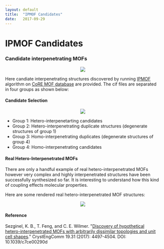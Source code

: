 ```yaml
---
layout: default
title:  "IPMOF Candidates"
date:   2017-09-29
---
```

IPMOF Candidates
================

### Candidate interpenetrating MOFs

<p align="center"><img src="https://github.com/kbsezginel/IPMOF-candidates/blob/master/docs/candidate-interpenetrated-mofs.PNG"></p>

Here candiate interpenetrating structures discovered by running [IPMOF][IPMOF-ref] algorithm on [CoRE MOF database][CORE-ref] are provided. The cif files are separated in four groups as shown below:

#### Candidate Selection

<p align="center"><img src="https://github.com/kbsezginel/IPMOF-candidates/blob/master/docs/candidate-pair-selection.PNG"></p>

-   Group 1: Hetero-interpenetarting candidates
-   Group 2: Hetero-interpenetrating duplicate structures (degenerate structures of group 1)
-   Group 3: Homo-interpenetrating duplicates (degenerate structures of group 4)
-   Group 4: Homo-interpenetrating candidates

#### Real Hetero-Interpenetrated MOFs

There are only a handful example of real hetero-interpenetrated MOFs however very complex and highly
interpenetrated structures have been successfully synthesized so far. It is interesting to understand
how this kind of coupling effects molecular properties.

Here are some rendered real hetero-interpenetrated MOF structures:

<p align="center"><img src="https://github.com/kbsezginel/IPMOF-candidates/blob/master/docs/real-hetero-interpenetrated-mofs.PNG"></p>

#### Reference

Sezginel, K. B., T. Feng, and C. E. Wilmer. "[Discovery of hypothetical hetero-interpenetrated MOFs with arbitrarily dissimilar topologies and unit cell shapes](http://pubs.rsc.org/en/content/articlelanding/2017/ce/c7ce00290d)." CrystEngComm 19.31 (2017): 4497-4504. DOI: 10.1039/c7ce00290d


[IPMOf-ref]: https://github.com/kbsezginel/IPMOF/
[CORE-ref]: http://pubs.acs.org/doi/abs/10.1021/cm502594j
